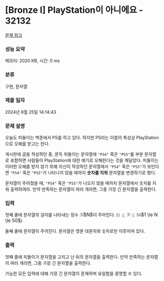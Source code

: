 # [Bronze I] PlayStation이 아니에요 - 32132 

[문제 링크](https://www.acmicpc.net/problem/32132) 

### 성능 요약

메모리: 2020 KB, 시간: 0 ms

### 분류

구현, 문자열

### 제출 일자

2024년 8월 25일 14:14:43

### 문제 설명

<p>오늘도 피돌이는 백준에서 PS를 하고 있다. 하지만 PS라는 이름의 특성상 PlayStation으로 오해를 받고는 한다.</p>

<p>게시판에 글을 작성하던 중, 문득 피돌이는 문자열에 <code>"PS4"</code> 혹은 <code>"PS5"</code>를 부분 문자열로 포함하면 사람들이 PlayStation에 대한 얘기로 오해한다는 것을 깨달았다. 피돌이는 이러한 오해를 받지 않기 위해 자신이 작성하던 문자열에서 <code>"PS4"</code> 혹은 <code>"PS5"</code>가 보인다면 <code>"PS4"</code> 혹은 <code>"PS5"</code>가 나타나지 않을 때까지 <strong>숫자를 지워</strong> 문자열을 변경하기로 했다.</p>

<p>문자열이 주어졌을 때, <code>"PS4"</code> 혹은 <code>"PS5"</code>가 나오지 않을 때까지 문자열에서 숫자를 지워 출력하여라. 만약 만족하는 문자열이 여러 개라면, 그중 가장 긴 문자열을 출력한다.</p>

### 입력 

 <p>첫째 줄에 문자열의 길이를 나타내는 정수 <mjx-container class="MathJax" jax="CHTML" style="font-size: 109%; position: relative;"><mjx-math class="MJX-TEX" aria-hidden="true"><mjx-mi class="mjx-i"><mjx-c class="mjx-c1D441 TEX-I"></mjx-c></mjx-mi></mjx-math><mjx-assistive-mml unselectable="on" display="inline"><math xmlns="http://www.w3.org/1998/Math/MathML"><mi>N</mi></math></mjx-assistive-mml><span aria-hidden="true" class="no-mathjax mjx-copytext">$N$</span></mjx-container>이 주어진다. (<mjx-container class="MathJax" jax="CHTML" style="font-size: 109%; position: relative;"><mjx-math class="MJX-TEX" aria-hidden="true"><mjx-mn class="mjx-n"><mjx-c class="mjx-c31"></mjx-c></mjx-mn><mjx-mo class="mjx-n" space="4"><mjx-c class="mjx-c2264"></mjx-c></mjx-mo><mjx-mi class="mjx-i" space="4"><mjx-c class="mjx-c1D441 TEX-I"></mjx-c></mjx-mi><mjx-mo class="mjx-n" space="4"><mjx-c class="mjx-c2264"></mjx-c></mjx-mo><mjx-mn class="mjx-n" space="4"><mjx-c class="mjx-c35"></mjx-c><mjx-c class="mjx-c30"></mjx-c></mjx-mn></mjx-math><mjx-assistive-mml unselectable="on" display="inline"><math xmlns="http://www.w3.org/1998/Math/MathML"><mn>1</mn><mo>≤</mo><mi>N</mi><mo>≤</mo><mn>50</mn></math></mjx-assistive-mml><span aria-hidden="true" class="no-mathjax mjx-copytext">$1 \le N \le 50$</span></mjx-container>)</p>

<p>둘째 줄에 문자열이 주어진다. 문자열은 영문 대문자와 숫자로만 이루어져 있다.</p>

### 출력 

 <p>첫째 줄에 피돌이가 문자열을 고치고 난 뒤의 문자열을 출력한다. 만약 만족하는 문자열이 여러 개라면, 그중 가장 긴 문자열을 출력한다.</p>

<p>가능한 모든 입력에 대해 가장 긴 문자열이 존재하며 유일함을 증명할 수 있다.</p>

